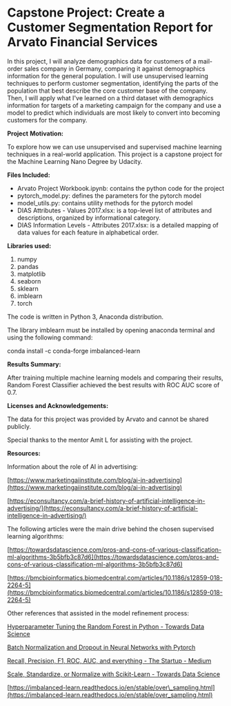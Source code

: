 # Capstone Project: Create a Customer Segmentation Report for Arvato Financial Services

In this project, I will analyze demographics data for customers of a mail-order sales company in Germany, comparing it against demographics information for the general population. I will use unsupervised learning techniques to perform customer segmentation, identifying the parts of the population that best describe the core customer base of the company. Then, I will apply what I&#39;ve learned on a third dataset with demographics information for targets of a marketing campaign for the company and use a model to predict which individuals are most likely to convert into becoming customers for the company.

**Project**  **Motivation:**

To explore how we can use unsupervised and supervised machine learning techniques in a real-world application. This project is a capstone project for the Machine Learning Nano Degree by Udacity.

**Files Included:**

- Arvato Project Workbook.ipynb: contains the python code for the project
- pytorch\_model.py: defines the parameters for the pytorch model
- model\_utils.py: contains utility methods for the pytorch model
- DIAS Attributes - Values 2017.xlsx: is a top-level list of attributes and descriptions, organized by informational category.
- DIAS Information Levels - Attributes 2017.xlsx: is a detailed mapping of data values for each feature in alphabetical order.

**Libraries used:**

1. numpy
2. pandas
3. matplotlib
4. seaborn
5. sklearn
6. imblearn
7. torch

The code is written in Python 3, Anaconda distribution.

The library imblearn must be installed by opening anaconda terminal and using the following command:

conda install -c conda-forge imbalanced-learn

**Results Summary:**

After training multiple machine learning models and comparing their results, Random Forest Classifier achieved the best results with ROC AUC score of 0.7.

**Licenses and Acknowledgements:**

The data for this project was provided by Arvato and cannot be shared publicly.

Special thanks to the mentor Amit L for assisting with the project.

**Resources:**

Information about the role of AI in advertising:

[https://www.marketingaiinstitute.com/blog/ai-in-advertising](https://www.marketingaiinstitute.com/blog/ai-in-advertising)

[https://econsultancy.com/a-brief-history-of-artificial-intelligence-in-advertising/](https://econsultancy.com/a-brief-history-of-artificial-intelligence-in-advertising/)

The following articles were the main drive behind the chosen supervised learning algorithms:

[https://towardsdatascience.com/pros-and-cons-of-various-classification-ml-algorithms-3b5bfb3c87d6](https://towardsdatascience.com/pros-and-cons-of-various-classification-ml-algorithms-3b5bfb3c87d6)

[https://bmcbioinformatics.biomedcentral.com/articles/10.1186/s12859-018-2264-5](https://bmcbioinformatics.biomedcentral.com/articles/10.1186/s12859-018-2264-5)

Other references that assisted in the model refinement process:

[Hyperparameter Tuning the Random Forest in Python - Towards Data Science](https://towardsdatascience.com/hyperparameter-tuning-the-random-forest-in-python-using-scikit-learn-28d2aa77dd74)

[Batch Normalization and Dropout in Neural Networks with Pytorch](https://towardsdatascience.com/batch-normalization-and-dropout-in-neural-networks-explained-with-pytorch-47d7a8459bcd)

[Recall, Precision, F1, ROC, AUC, and everything - The Startup - Medium](https://medium.com/swlh/recall-precision-f1-roc-auc-and-everything-542aedf322b9)

[Scale, Standardize, or Normalize with Scikit-Learn - Towards Data Science](https://towardsdatascience.com/scale-standardize-or-normalize-with-scikit-learn-6ccc7d176a02)

[https://imbalanced-learn.readthedocs.io/en/stable/over\_sampling.html](https://imbalanced-learn.readthedocs.io/en/stable/over_sampling.html)
